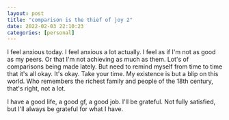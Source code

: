 ```yaml
---
layout: post
title: "comparison is the thief of joy 2"
date: 2022-02-03 22:10:23
categories: [personal]
---
```


I feel anxious today. I feel anxious a lot actually. I feel as if I'm not as good as my peers. Or that I'm not achieving as much as them. Lot's of comparisons being made lately. But need to remind myself from time to time that it's all okay. It's okay. Take your time. My existence is but a blip on this world. Who remembers the richest family and people of the 18th century, that's right, not a lot.

I have a good life, a good gf, a good job. I'll be grateful. Not fully satisfied, but I'll always be grateful for what I have.